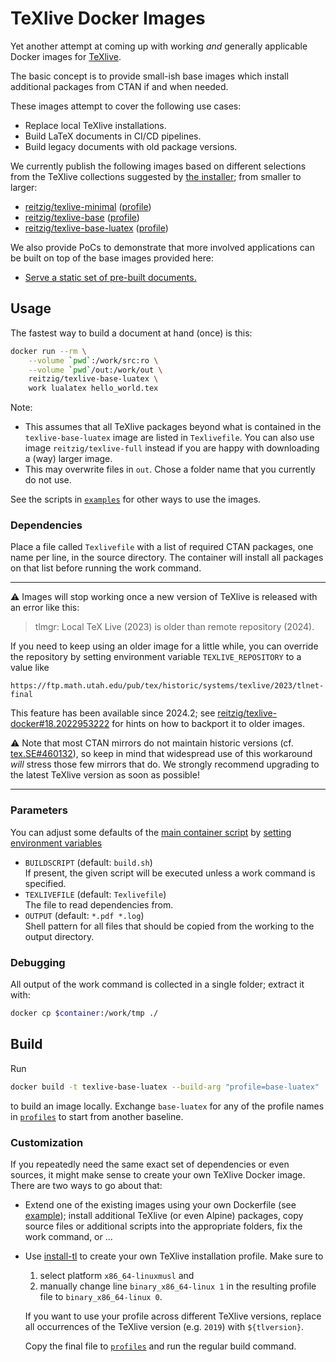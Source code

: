 # TeXlive Docker Images

Yet another attempt at coming up with working _and_ generally applicable
Docker images for [TeXlive][texlive].

The basic concept is to provide small-ish base images which
install additional packages from CTAN if and when needed.

These images attempt to cover the following use cases:

- Replace local TeXlive installations.
- Build LaTeX documents in CI/CD pipelines.
- Build legacy documents with old package versions.

We currently publish the following images based on different selections
from the TeXlive collections suggested by [the installer][install-tl]; 
from smaller to larger:

- [reitzig/texlive-minimal][minimal-dockerhub] ([profile][minimal-profile])
- [reitzig/texlive-base][base-dockerhub] ([profile][base-profile])
- [reitzig/texlive-base-luatex][base-luatex-dockerhub] ([profile][base-luatex-profile])

We also provide PoCs to demonstrate that more involved applications can
be built on top of the base images provided here:

- [Serve a static set of pre-built documents.][demo-static-serve]
<!-- TODO - devcontainers -->
<!-- TODO - LaTeX CI pipeline: https://github.com/reitzig/dh-tools -->
<!-- TODO - LaTeX build server. -->
<!-- TODO - Document generation server. -->

## Usage

The fastest way to build a document at hand (once) is this:

```bash
docker run --rm \
    --volume `pwd`:/work/src:ro \
    --volume `pwd`/out:/work/out \
    reitzig/texlive-base-luatex \
    work lualatex hello_world.tex
```

Note:

- This assumes that all TeXlive packages beyond what is contained in the
  `texlive-base-luatex` image are listed in `Texlivefile`.
  You can also use image `reitzig/texlive-full` instead if you are happy
  with downloading a (way) larger image.
- This may overwrite files in `out`. Chose a folder name that you currently
  do not use.

See the scripts in [`examples`][examples] for other ways to use the images.

### Dependencies

Place a file called `Texlivefile`  with a list of required CTAN packages,
one name per line, in the source directory.
The container will install all packages on that list before running the work command.

---
⚠️ Images will stop working once a new version of TeXlive is released with an error like this:

> tlmgr: Local TeX Live (2023) is older than remote repository (2024).

If you need to keep using an older image for a little while, 
you can override the repository by setting environment variable 
`TEXLIVE_REPOSITORY` to a value like
```
https://ftp.math.utah.edu/pub/tex/historic/systems/texlive/2023/tlnet-final
```
This feature has been available since 2024.2;
see 
  [reitzig/texlive-docker#18.2022953222](https://github.com/reitzig/texlive-docker/issues/18#issuecomment-2022953222)
for hints on how to backport it to older images.

⚠️ Note that most CTAN mirrors do not maintain historic versions
(cf. [tex.SE#460132](https://tex.stackexchange.com/questions/460132/historic-tex-live-distributions-https-sftp-mirror)),
so keep in mind that widespread use of this workaround _will_ stress those few mirrors that do.
We strongly recommend upgrading to the latest TeXlive version as soon as possible!

<!-- TODO: provide example-->
<!-- ℹ️ That said, an alternative is to maintain custom Docker images with historic package versions;
see [here](TODO) for an example. -->

---

### Parameters

You can adjust some defaults of the
    [main container script][entrypoint]
by
    [setting environment variables][docker-set-env]

- `BUILDSCRIPT` (default: `build.sh`)  
  If present, the given script will be executed unless a work command is specified.
- `TEXLIVEFILE` (default: `Texlivefile`)  
  The file to read dependencies from.
- `OUTPUT` (default: `*.pdf *.log`)  
  Shell pattern for all files that should be copied from the working to the output directory.

### Debugging

All output of the work command is collected in a single folder; extract it with:

```bash
docker cp $container:/work/tmp ./
```

## Build

Run

```bash
docker build -t texlive-base-luatex --build-arg "profile=base-luatex" .
```

to build an image locally. Exchange `base-luatex` for any of the profile names in
[`profiles`][profiles] to start from another baseline.

### Customization

If you repeatedly need the same exact set of dependencies or even sources, it
might make sense to create your own TeXlive Docker image.
There are two ways to go about that:

- Extend one of the existing images using your own Dockerfile (see [example][custom-dockerfile]);
  install additional TeXlive (or even Alpine) packages, copy source files
  or additional scripts into the appropriate folders, fix the work command, or ...
- Use [install-tl][install-tl] to create your own TeXlive installation profile. Make sure to

    1. select platform `x86_64-linuxmusl` and
    2. manually change line `binary_x86_64-linux 1` in the resulting profile file
       to `binary_x86_64-linux 0`.
       <!-- Yup, it's a workaround; musl-only installs are apparently not well-supported.
            See a matching note in Dockerfile. Any advice is appreciated. -->

   If you want to use your profile across different TeXlive versions,
   replace all occurrences of the TeXlive version (e.g. `2019`) with `${tlversion}`.

   Copy the final file to [`profiles`][profiles] and run the regular build command.

<!-- Note: Repo-relative links will be rewritten by update-dockerhub-info.sh before pushing to Docker Hub -->
[examples]: examples
[profiles]: profiles
[entrypoint]: entrypoint.sh
[custom-dockerfile]: examples/Dockerfile
[demo-static-serve]: demo/static-document-server

[minimal-dockerhub]: https://hub.docker.com/r/reitzig/texlive-minimal
[minimal-profile]: profiles/minimal.profile
[base-dockerhub]: https://hub.docker.com/r/reitzig/texlive-base
[base-profile]: profiles/base.profile
[base-luatex-dockerhub]: https://hub.docker.com/r/reitzig/texlive-base-luatex
[base-luatex-profile]: profiles/base-luatex.profile

[docker-set-env]: https://docs.docker.com/engine/reference/commandline/run/#set-environment-variables--e---env---env-file
[install-tl]: https://www.tug.org/texlive/acquire-netinstall.html
[texlive]: https://www.tug.org/texlive/
